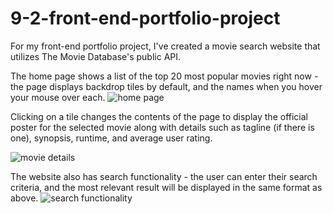 # 9-2-front-end-portfolio-project

For my front-end portfolio project, I've created a movie search website that utilizes The Movie Database's public API.




The home page shows a list of the top 20 most popular movies right now - the page displays backdrop tiles by default, and the names when you hover your mouse over each.
![home page](https://i.imgur.com/oFZPWN3.png)

Clicking on a tile changes the contents of the page to display the official poster for the selected movie along with details such as tagline (if there is one), synopsis, runtime, and average user rating.

![movie details](https://i.imgur.com/RCU2P6y.png)

The website also has search functionality - the user can enter their search criteria, and the most relevant result will be displayed in the same format as above.
![search functionality](https://i.imgur.com/HT4tlxY.png)